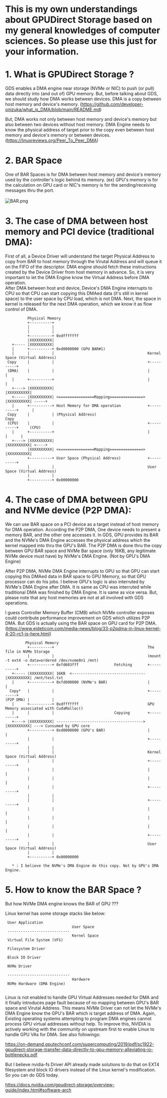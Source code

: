 # This is my own understandings about GPUDirect Storage based on my general knowledges of computer sciences. So please use this just for your information.



# 1. What is GPUDirect Storage ?
GDS enables a DMA engine near storage (NVMe or NIC) to push (or pull) data directly into (and out of) GPU memory. But, before talking about GDS, we should study how DMA works between devices. DMA is a copy between host memory and device's memory. 
(https://github.com/developer-onizuka/what_is_DMA/blob/main/README.md)

But, DMA works not only between host memory and device's memory but also between two devices without host memory. 
DMA Engine needs to know the physical address of target prior to the copy even between host memory and device's memory or between devices. 
(https://linuxreviews.org/Peer_To_Peer_DMA)

# 2. BAR Space
One of BAR Spaces is for DMA between host memory and device's memory used by the controller's logic behind its memory. (ex) GPU's memory is for the calculation on GPU card or NIC's memory is for the sending/receiving messages thru the port.<br><br>
![BAR.png](https://github.com/developer-onizuka/what_is_GPUDirect-Storage/blob/main/BAR.png)

# 3. The case of DMA between host memory and PCI device (traditional DMA):
First of all, a Device Driver will understand the target Physical Address to copy from BAR to host memory through the Virutal Address and will queue it on the FIFO of the descriptor. DMA engine should fetch these instructions created by the Device Driver from host memory in advance. So, it is very important to let the DMA Engine know the Virtual Address before DMA operation.<br>
After DMA between host and device, Device's DMA Engine interrupts to CPU so that CPU can start copying this DMAed data (it's still in kernel space) to the user space by CPU load, which is not DMA. Next, the space in kernel is released for the next DMA operation, which we know it as flow control of DMA.
```
          Physical Memory
          +----------+
          |          |
          |          |
          +----------+ 0xdfffffff
          |XXXXXXXXXX|
   +----- |XXXXXXXXXX|
   |      +----------+ 0xd0000000 (GPU BAR#1)
   |      |          |                                          Kernel Space (Virtual Address)
 Copy     |          |                                          +----------+
 (DMA)    |          |                                          |          |
   |      +----------+                                          |          | 
   +----> |XXXXXXXXXX|                                          |XXXXXXXXXX|
   +----- |XXXXXXXXXX| <================Mapping===============> |XXXXXXXXXX| -----+
   |      +----------+ Host Memory for DMA operation            +----------+      |
 Copy     |          | (Physical Address)                                        Copy
 (CPU)    |          |                                          +----------+     (CPU)
   |      +----------+                                          |          |      |
   +----> |XXXXXXXXXX|                                          |XXXXXXXXXX| <----+
          |XXXXXXXXXX| <================Mapping===============> |XXXXXXXXXX|
          +----------+ User Space (Physical Address)            +----------+
          |          |                                          User Space (Virtual Address)
          |          |
          +----------+ 0x00000000
```
# 4. The case of DMA between GPU and NVMe device (P2P DMA):
We can use BAR space on a PCI device as a target instead of host memory for DMA operation. According the P2P DMA, One device needs to present a memory BAR, and the other one accesses it. 
In GDS, GPU provides its BAR and the NVMe's DMA Engine accesses the physical address which the kernel mapped into thru the GPU's BAR. The P2P DMA is done thru the copy between GPU BAR space and NVMe Bar space (only 16KB, any legitimate NVMe device must have) by NVMe's DMA Engine. (Not by GPU's DMA Engine) 


After P2P DMA, NVMe DMA Engine interrupts to GPU so that GPU can start copying this DMAed data in BAR space to GPU Memory, so that GPU processor can do his jobs. I believe GPU's logic is also interruted by NVMe's DMA Engine after DMA. It is same as CPU was interruted while traditional DMA was finished by DMA Engine. 
It is same as vice versa. But, please note that any host memories are not at all involved with GDS operations.


I guess Controller Memory Buffer (CMB) which NVMe controller exposes could contribute performance improvement on GDS which utilizes P2P DMA. But GDS is actually using the BAR space on GPU card for P2P DMA.
(https://www.eideticom.com/media-news/blog/33-p2pdma-in-linux-kernel-4-20-rc1-is-here.html)
```
         Physical Memory
          +----------+                                          The file in NVMe Storage
          |          |                                          (mount -t ext4 -o data=ordered /dev/nvme0n1 /mnt)
          +----------+ 0xfd603fff                Fetching       +----------+
   +----- |XXXXXXXXXX| 16KB  <--------------------------------- |XXXXXXXXXX| /mnt/test.txt
   |      +----------+ 0xfd600000 (NVMe's BAR)                  |          |
  Copy*   |          |                                          +----------+
(P2P DMA) |          |                                           
   |      +----------+ 0xdfffffff                               GPU Memory associated with CudaMalloc()
   |      |          |                           Copying        +----------+
   +----> |XXXXXXXXXX| ---------------------------------------> |XXXXXXXXXX| ---> Cunsumed by GPU core
          +----------+ 0xd0000000 (GPU's BAR)                   |          |
          |          |                                          +----------+
          |          |
          |          |                                          Kernel Space (Virtual Address)
          |          |                                          +----------+
          |          |                                          |          |
          |          |                                          |          |
          |          |                                          +----------+
          |          |                                                      
          |          |                                          +----------+
          |          |                                          |          |
          |          |                                          |          |
          |          |                                          |          |
          |          |                                          +----------+
          |          |                                          User Space (Virtual Address)
          |          |
          +----------+ 0x00000000

   * : I believe the NVMe's DMA Engine do this copy. Not by GPU's DMA Engine.

```
# 5. How to know the BAR Space ?
But how NVMe DMA engine knows the BAR of GPU ??? 


Linux kernel has some storage stacks like below:
```
 User Application
                              User Space
 ----------------------------
                              Kernel Space
 Virtual File System (VFS)
 
 Filesystem Driver

 Block IO Driver
 
 NVMe Driver
 
 ----------------------------
                              Hardware
 NVMe Hardware (DMA Engine)
 
```
Linux is not enabled to handle GPU Virtual Addresses needed for DMA and it finally introduces page fault because of no mapping between GPU's BAR space and Virutal Address. This means NVMe Driver can not let the NVMe's DMA Engine know the GPU's BAR which is target address of DMA. Again, Existing operating systems attempting to program DMA engines cannot process GPU virtual addresses without help. To improve this, NVIDIA is actively working with the community on upstream first to enable Linux to handle GPU VAs for DMA. See also followings:

https://on-demand.gputechconf.com/supercomputing/2019/pdf/sc1922-gpudirect-storage-transfer-data-directly-to-gpu-memory-alleviating-io-bottlenecks.pdf

But I believe nvidia-fs Driver API already made solutions to do that on EXT4 filesystem and block IO drivers instead of the Linux kernel's modification. So you can do GDS today.

https://docs.nvidia.com/gpudirect-storage/overview-guide/index.html#software-arch
